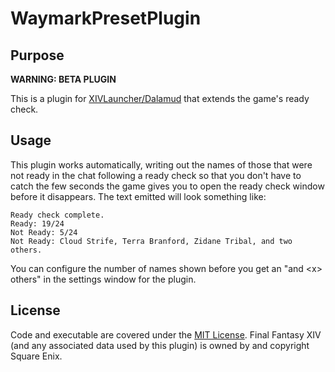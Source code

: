 # WaymarkPresetPlugin

## Purpose
**WARNING: BETA PLUGIN**

This is a plugin for [XIVLauncher/Dalamud](https://github.com/goatcorp/FFXIVQuickLauncher) that extends the game's ready check.

## Usage
This plugin works automatically, writing out the names of those that were not ready in the chat following a ready check so that you don't have to catch the few seconds the game gives you to open the ready check window before it disappears.  The text emitted will look something like:
```
Ready check complete.
Ready: 19/24
Not Ready: 5/24
Not Ready: Cloud Strife, Terra Branford, Zidane Tribal, and two others.
```
You can configure the number of names shown before you get an "and \<x\> others" in the settings window for the plugin.

## License
Code and executable are covered under the [MIT License](../LICENSE).  Final Fantasy XIV (and any associated data used by this plugin) is owned by and copyright Square Enix.
